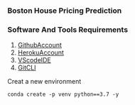 ### Boston House Pricing Prediction

 ### Software And Tools Requirements

 1. [GithubAccount](https://github.com)
 2. [HerokuAccount](https://heroku.com)
 3. [VScodeIDE](https://code.visualstudio.com/)
 4. [GitCLI](https://git-scm.com/book/en/v2/Getting-started-The-Command-Line)

  Creat a new environment

  ```
  conda create -p venv python==3.7 -y
  ```